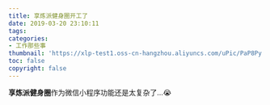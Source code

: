 ```yaml
---
title: 享炼派健身圈开工了
date: 2019-03-20 23:10:11
tags: 
categories: 
- 工作那些事
thumbnail: 'https://xlp-test1.oss-cn-hangzhou.aliyuncs.com/uPic/PaP8Py.gif'
toc: false
copyright: false
---
```


**享炼派健身圈**作为微信小程序功能还是太复杂了...😭
